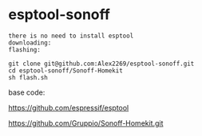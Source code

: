 # esptool-sonoff


```
there is no need to install esptool
downloading:
flashing:

git clone git@github.com:Alex2269/esptool-sonoff.git
cd esptool-sonoff/Sonoff-Homekit
sh flash.sh
```

base code:

https://github.com/espressif/esptool

https://github.com/Gruppio/Sonoff-Homekit.git
